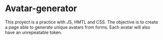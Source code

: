 # Avatar-generator
This proyect is a practice with JS, HMTL and CSS. The objective is to create a page able to generate unique avatars from forms. Each avatar will also have an unrepeatable token.
